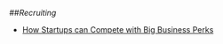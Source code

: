 ##_Recruiting_

- [How Startups can Compete with Big Business Perks](http://esft.com/how-startups-can-compete-with-big-company-perks/)
